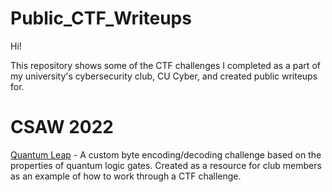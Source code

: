 # Public_CTF_Writeups

Hi! 

This repository shows some of the CTF challenges I completed as a part of my university's cybersecurity club, CU Cyber, and created public writeups for.

# CSAW 2022

[Quantum Leap](/Quantum%20Leap.ipynb) - A custom byte encoding/decoding challenge based on the properties of quantum logic gates. Created as a resource for club members as an example of how to work through a CTF challenge.
